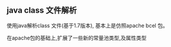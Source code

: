 ## java class 文件解析

使用java解析class 文件(基于1.7版本), 基本上是仿照apache bcel 包。

在apache包的基础上,扩展了一些新的常量池类型,及属性类型
